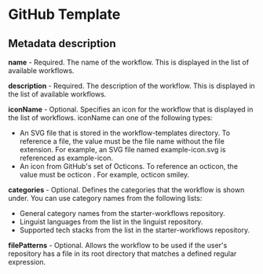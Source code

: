 # GitHub Template

## Metadata description

**name** - Required. The name of the workflow. This is displayed in the list of available workflows.

**description** - Required. The description of the workflow. This is displayed in the list of available workflows.

**iconName** - Optional. Specifies an icon for the workflow that is displayed in the list of workflows. iconName can one of the following types:

- An SVG file that is stored in the workflow-templates directory. To reference a file, the value must be the file name without the file extension. For example, an SVG file named example-icon.svg is referenced as example-icon.
- An icon from GitHub's set of Octicons. To reference an octicon, the value must be octicon <icon name>. For example, octicon smiley.

**categories** - Optional. Defines the categories that the workflow is shown under. You can use category names from the following lists:

- General category names from the starter-workflows repository.
- Linguist languages from the list in the linguist repository.
- Supported tech stacks from the list in the starter-workflows repository.

**filePatterns** - Optional. Allows the workflow to be used if the user's repository has a file in its root directory that matches a defined regular expression.

